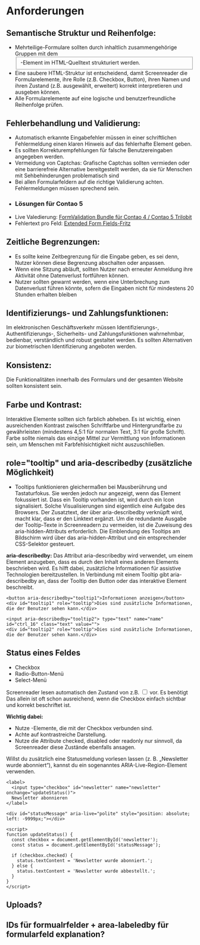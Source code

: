 # Anforderungen
## Semantische Struktur und Reihenfolge:
- Mehrteilige-Formulare sollten durch inhaltlich zusammengehörige Gruppen mit dem <fieldset>-Element im HTML-Quelltext strukturiert werden.
- Eine saubere HTML-Struktur ist entscheidend, damit Screenreader die Formularelemente, ihre Rolle (z.B. Checkbox, Button), ihren Namen und ihren Zustand (z.B. ausgewählt, erweitert) korrekt interpretieren und ausgeben können.
- Alle Formularelemente auf eine logische und benutzerfreundliche Reihenfolge prüfen.  
## Fehlerbehandlung und Validierung:
- Automatisch erkannte Eingabefehler müssen in einer schriftlichen Fehlermeldung einen klaren Hinweis auf das fehlerhafte Element geben.
- Es sollten Korrekturempfehlungen für falsche Benutzereingaben angegeben werden.
- Vermeidung von Captchas: Grafische Captchas sollten vermieden oder eine barrierefreie Alternative bereitgestellt werden, da sie für Menschen mit Sehbehinderungen problematisch sind
- Bei allen Formularfeldern auf die richtige Validierung achten. Fehlermeldungen müssen sprechend sein.
- ### Lösungen für Contao 5
- Live Valedierung: [FormValidation Bundle für Contao 4 / Contao 5 Trilobit](https://extensions.contao.org/?q=formular&pages=3&p=trilobit-gmbh/contao-formvalidation-bundle)
- Fehlertext pro Feld: [Extended Form Fields-Fritz](https://extensions.contao.org/?q=extended%20form%20fields&pages=1&p=inspiredminds%2Fcontao-extended-form-fields)

## Zeitliche Begrenzungen:
- Es sollte keine Zeitbegrenzung für die Eingabe geben, es sei denn, Nutzer können diese Begrenzung abschalten oder anpassen.
- Wenn eine Sitzung abläuft, sollten Nutzer nach erneuter Anmeldung ihre Aktivität ohne Datenverlust fortführen können.
- Nutzer sollten gewarnt werden, wenn eine Unterbrechung zum Datenverlust führen könnte, sofern die Eingaben nicht für mindestens 20 Stunden erhalten bleiben

## Identifizierungs- und Zahlungsfunktionen: 
Im elektronischen Geschäftsverkehr müssen Identifizierungs-, Authentifizierungs-, Sicherheits- und Zahlungsfunktionen wahrnehmbar, bedienbar, verständlich und robust gestaltet werden. Es sollten Alternativen zur biometrischen Identifizierung angeboten werden.

## Konsistenz: 
Die Funktionalitäten innerhalb des Formulars und der gesamten Website sollten konsistent sein.

## Farbe und Kontrast: 
Interaktive Elemente sollten sich farblich abheben. Es ist wichtig, einen ausreichenden Kontrast zwischen Schriftfarbe und Hintergrundfarbe zu gewährleisten (mindestens 4,5:1 für normalen Text, 3:1 für große Schrift). Farbe sollte niemals das einzige Mittel zur Vermittlung von Informationen sein, um Menschen mit Farbfehlsichtigkeit nicht auszuschließen.

## role="tooltip" und aria-describedby (zusätzliche Möglichkeit)
- Tooltips funktionieren gleichermaßen bei Mausberührung und Tastaturfokus. Sie werden jedoch nur angezeigt, wenn das Element fokussiert ist. Dass ein Tooltip vorhanden ist, wird durch ein Icon signalisiert. Solche Visualisierungen sind eigentlich eine Aufgabe des Browsers. Der Zusatztext, der über aria-describedby verknüpft wird, macht klar, dass er den Linktext ergänzt. Um die redundante Ausgabe der Tooltip-Texte in Screenreadern zu vermeiden, ist die Zuweisung des aria-hidden-Attributs erforderlich. Die Einblendung des Tooltips am Bildschirm wird über das aria-hidden-Attribut und ein entsprechender CSS-Selektor gesteuert.

  
**aria-describedby:**
Das Attribut aria-describedby wird verwendet, um einem Element anzugeben, dass es durch den Inhalt eines anderen Elements beschrieben wird. Es hilft dabei, zusätzliche Informationen für assistive Technologien bereitzustellen.
In Verbindung mit einem Tooltip gibt aria-describedby an, dass der Tooltip den Button oder das interaktive Element beschreibt.  

```
<button aria-describedby="tooltip1">Informationen anzeigen</button>
<div id="tooltip1" role="tooltip">Dies sind zusätzliche Informationen, die der Benutzer sehen kann.</div>
```
```
<input aria-describedby="tooltip2"> type="text" name="name" id="ctrl_16" class="text" value="">
<div id="tooltip2" role="tooltip">Dies sind zusätzliche Informationen, die der Benutzer sehen kann.</div>
```

## Status eines Feldes
- Checkbox
- Radio-Button-Menü
- Select-Menü

Screenreader lesen automatisch den Zustand von z.B. <input type="checkbox"> vor. Es benötigt 
Das allein ist oft schon ausreichend, wenn die Checkbox einfach sichtbar und korrekt beschriftet ist.

**Wichtig dabei:**

- Nutze <label>-Elemente, die mit der Checkbox verbunden sind.
- Achte auf kontrastreiche Darstellung.
- Nutze die Attribute checked, disabled oder readonly nur sinnvoll, da Screenreader diese Zustände ebenfalls ansagen.

Willst du zusätzlich eine Statusmeldung vorlesen lassen (z. B. „Newsletter wurde abonniert“), kannst du ein sogenanntes ARIA-Live-Region-Element verwenden. 

```
<label>
  <input type="checkbox" id="newsletter" name="newsletter" onchange="updateStatus()">
  Newsletter abonnieren
</label>

<div id="statusMessage" aria-live="polite" style="position: absolute; left: -9999px;"></div>

<script>
function updateStatus() {
  const checkbox = document.getElementById('newsletter');
  const status = document.getElementById('statusMessage');
  
  if (checkbox.checked) {
    status.textContent = 'Newsletter wurde abonniert.';
  } else {
    status.textContent = 'Newsletter wurde abbestellt.';
  }
}
</script>

```

## Uploads?


## IDs für formualrfelder + area-labeledby für formularfeld explanation?



